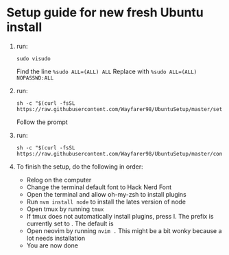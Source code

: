 # Setup guide for new fresh Ubuntu install

1. run:  
    ```
    sudo visudo
    ```
    Find the line ``` %sudo ALL=(ALL) ALL ```
    Replace with ``` %sudo ALL=(ALL) NOPASSWD:ALL ```

2. run:
    ```
    sh -c "$(curl -fsSL https://raw.githubusercontent.com/Wayfarer98/UbuntuSetup/master/setup.sh)"
    ```
    Follow the prompt

3. run:
    ```
    sh -c "$(curl -fsSL https://raw.githubusercontent.com/Wayfarer98/UbuntuSetup/master/configure.sh)"
    ```

4. To finish the setup, do the following in order:
    - Relog on the computer
    - Change the terminal default font to Hack Nerd Font
    - Open the terminal and allow oh-my-zsh to install plugins
    - Run ```nvm install node``` to install the lates version of node
    - Open tmux by running ```tmux```
    - If tmux does not automatically install plugins, press <prefix> I. The prefix is currently set to <C-a>. The default is <C-b>
    - Open neovim by running ```nvim .``` This might be a bit wonky because a lot needs installation
    - You are now done
